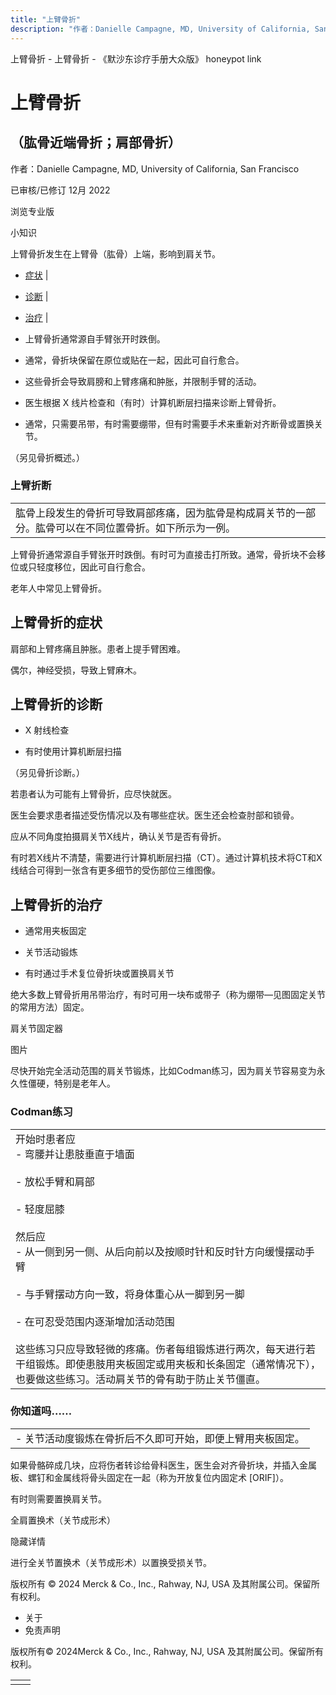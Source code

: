 ```yaml
---
title: "上臂骨折"
description: "作者：Danielle Campagne, MD, University of California, San Francisco"
---
```


﻿上臂骨折 \- 上臂骨折 \- 《默沙东诊疗手册大众版》 honeypot link

# 上臂骨折

## （肱骨近端骨折；肩部骨折）

作者：Danielle Campagne, MD, University of California, San Francisco

已审核/已修订 12月 2022

浏览专业版

小知识

上臂骨折发生在上臂骨（肱骨）上端，影响到肩关节。

- [症状](#症状_v13966327_zh) \|
- [诊断](#诊断_v13966330_zh) \|
- [治疗](#治疗_v13966344_zh) \|

- 上臂骨折通常源自手臂张开时跌倒。

- 通常，骨折块保留在原位或贴在一起，因此可自行愈合。

- 这些骨折会导致肩膀和上臂疼痛和肿胀，并限制手臂的活动。

- 医生根据 X 线片检查和（有时）计算机断层扫描来诊断上臂骨折。

- 通常，只需要吊带，有时需要绷带，但有时需要手术来重新对齐断骨或置换关节。


（另见骨折概述。）

### 上臂折断

|     |
| --- |
| 肱骨上段发生的骨折可导致肩部疼痛，因为肱骨是构成肩关节的一部分。肱骨可以在不同位置骨折。如下所示为一例。<br> |

上臂骨折通常源自手臂张开时跌倒。有时可为直接击打所致。通常，骨折块不会移位或只轻度移位，因此可自行愈合。

老年人中常见上臂骨折。

## 上臂骨折的症状

肩部和上臂疼痛且肿胀。患者上提手臂困难。

偶尔，神经受损，导致上臂麻木。

## 上臂骨折的诊断

- X 射线检查

- 有时使用计算机断层扫描


（另见骨折诊断。）

若患者认为可能有上臂骨折，应尽快就医。

医生会要求患者描述受伤情况以及有哪些症状。医生还会检查肘部和锁骨。

应从不同角度拍摄肩关节X线片，确认关节是否有骨折。

有时若X线片不清楚，需要进行计算机断层扫描（CT）。通过计算机技术将CT和X线结合可得到一张含有更多细节的受伤部位三维图像。

## 上臂骨折的治疗

- 通常用夹板固定

- 关节活动锻炼

- 有时通过手术复位骨折块或置换肩关节


绝大多数上臂骨折用吊带治疗，有时可用一块布或带子（称为绷带—见图固定关节的常用方法）固定。

肩关节固定器



图片

尽快开始完全活动范围的肩关节锻炼，比如Codman练习，因为肩关节容易变为永久性僵硬，特别是老年人。

### Codman练习

|     |
| --- |
| 开始时患者应 <br>- 弯腰并让患肢垂直于墙面<br>  <br>- 放松手臂和肩部<br>  <br>- 轻度屈膝<br>  <br>然后应 <br>- 从一侧到另一侧、从后向前以及按顺时针和反时针方向缓慢摆动手臂 <br>  <br>- 与手臂摆动方向一致，将身体重心从一脚到另一脚<br>  <br>- 在可忍受范围内逐渐增加活动范围<br>  <br>这些练习只应导致轻微的疼痛。伤者每组锻炼进行两次，每天进行若干组锻炼。即使患肢用夹板固定或用夹板和长条固定（通常情况下），也要做这些练习。活动肩关节的骨有助于防止关节僵直。<br> |

### 你知道吗……

|     |
| --- |
| - 关节活动度锻炼在骨折后不久即可开始，即便上臂用夹板固定。 |

如果骨骼碎成几块，应将伤者转诊给骨科医生，医生会对齐骨折块，并插入金属板、螺钉和金属线将骨头固定在一起（称为开放复位内固定术 \[ORIF\]）。

有时则需要置换肩关节。

全肩置换术（关节成形术）



隐藏详情

进行全关节置换术（关节成形术）以置换受损关节。



版权所有 © 2024
Merck & Co., Inc., Rahway, NJ, USA 及其附属公司。保留所有权利。

- 关于
- 免责声明

版权所有© 2024Merck & Co., Inc., Rahway, NJ, USA 及其附属公司。保留所有权利。

|     |     |
| --- | --- |
|  |  |